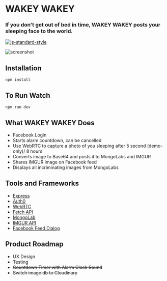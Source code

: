# WAKEY WAKEY
### If you don't get out of bed in time, WAKEY WAKEY posts your sleeping face to the world.
[![js-standard-style](https://img.shields.io/badge/code%20style-standard-green.svg?style=flat-square)](https://github.com/feross/standard)

![screenshot](http://i.imgur.com/QhmEfHO.png "WAKEY WAKEY Sreenshot")

## Installation
```
npm install
```

## To Run Watch
```
npm run dev
```
## What WAKEY WAKEY Does
* Facebook Login
* Starts alarm countdown, can be cancelled
* Use WebRTC to capture a photo of you sleeping after 5 second (demo-only)/ 8 hours
* Converts image to Base64 and posts it to MongoLabs and IMGUR
* Shares IMGUR image on Facebook feed
* Displays all incriminating images from MongoLabs

## Tools and Frameworks
* [Express](http://expressjs.com/)
* [Auth0](https://auth0.com)
* [WebRTC](https://github.com/mdn/samples-server/tree/master/s/webrtc-capturestill)
* [Fetch API](https://github.com/github/fetch)
* [MongoLab](https://mongolab.com/)
* [IMGUR API](https://api.imgur.com)
* [Facebook Feed Dialog](https://developers.facebook.com/docs/sharing/reference/feed-dialog/v2.5)

## Product Roadmap
* UX Design
* Testing
* ~~Countdown Timer with Alarm Clock Sound~~
* ~~Switch image db to Cloudinary~~
